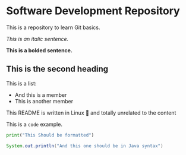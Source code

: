 # Software Development Repository

This is a repository to learn Git basics.

_This is an italic sentence._

**This is a bolded sentence.**

## This is the second heading

This is a list:
- And this is a member
- This is another member

This README is written in Linux :penguin: and totally unrelated to the content

This is a `code` example.

```python
print("This Should be formatted")
```

```java
System.out.println("And this one should be in Java syntax")
```
